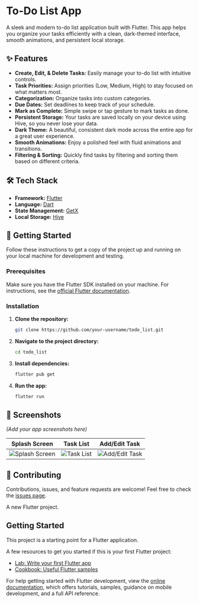 # To-Do List App

A sleek and modern to-do list application built with Flutter. This app helps you organize your tasks efficiently with a clean, dark-themed interface, smooth animations, and persistent local storage.

## ✨ Features

- **Create, Edit, & Delete Tasks:** Easily manage your to-do list with intuitive controls.
- **Task Priorities:** Assign priorities (Low, Medium, High) to stay focused on what matters most.
- **Categorization:** Organize tasks into custom categories.
- **Due Dates:** Set deadlines to keep track of your schedule.
- **Mark as Complete:** Simple swipe or tap gesture to mark tasks as done.
- **Persistent Storage:** Your tasks are saved locally on your device using Hive, so you never lose your data.
- **Dark Theme:** A beautiful, consistent dark mode across the entire app for a great user experience.
- **Smooth Animations:** Enjoy a polished feel with fluid animations and transitions.
- **Filtering & Sorting:** Quickly find tasks by filtering and sorting them based on different criteria.

## 🛠️ Tech Stack

- **Framework:** [Flutter](https://flutter.dev/)
- **Language:** [Dart](https://dart.dev/)
- **State Management:** [GetX](https://pub.dev/packages/get)
- **Local Storage:** [Hive](https://pub.dev/packages/hive)

## 🚀 Getting Started

Follow these instructions to get a copy of the project up and running on your local machine for development and testing.

### Prerequisites

Make sure you have the Flutter SDK installed on your machine. For instructions, see the [official Flutter documentation](https://flutter.dev/docs/get-started/install).

### Installation

1. **Clone the repository:**
   ```sh
   git clone https://github.com/your-username/todo_list.git
   ```

2. **Navigate to the project directory:**
   ```sh
   cd todo_list
   ```

3. **Install dependencies:**
   ```sh
   flutter pub get
   ```

4. **Run the app:**
   ```sh
   flutter run
   ```

## 📸 Screenshots

*(Add your app screenshots here)*

| Splash Screen | Task List | Add/Edit Task |
| :---: | :---: | :---: |
| ![Splash Screen](link-to-your-screenshot.png) | ![Task List](link-to-your-screenshot.png) | ![Add/Edit Task](link-to-your-screenshot.png) |

## 🤝 Contributing

Contributions, issues, and feature requests are welcome! Feel free to check the [issues page](https://github.com/your-username/todo_list/issues).


A new Flutter project.

## Getting Started

This project is a starting point for a Flutter application.

A few resources to get you started if this is your first Flutter project:

- [Lab: Write your first Flutter app](https://docs.flutter.dev/get-started/codelab)
- [Cookbook: Useful Flutter samples](https://docs.flutter.dev/cookbook)

For help getting started with Flutter development, view the
[online documentation](https://docs.flutter.dev/), which offers tutorials,
samples, guidance on mobile development, and a full API reference.

